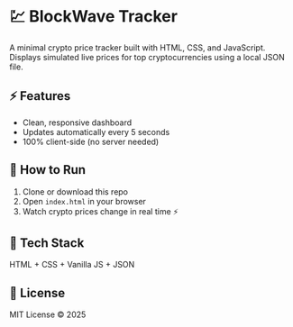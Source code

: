 # 💹 BlockWave Tracker

A minimal crypto price tracker built with HTML, CSS, and JavaScript.  
Displays simulated live prices for top cryptocurrencies using a local JSON file.

## ⚡ Features
- Clean, responsive dashboard  
- Updates automatically every 5 seconds  
- 100% client-side (no server needed)  

## 🚀 How to Run
1. Clone or download this repo  
2. Open `index.html` in your browser  
3. Watch crypto prices change in real time ⚡

## 🧰 Tech Stack
HTML + CSS + Vanilla JS + JSON

## 🪪 License
MIT License © 2025
